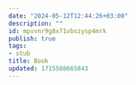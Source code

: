 ```yaml
---
date: "2024-05-12T12:44:26+03:00"
description: ""
id: mpvvnr9g8x71vbszysp4mrk
publish: true
tags:
- stub
title: Book
updated: 1715508665843
---
```

